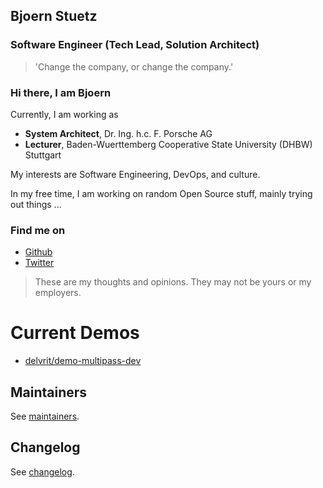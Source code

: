 ## Bjoern Stuetz

### Software Engineer (Tech Lead, Solution Architect)

> 'Change the company, or change the company.'

### Hi there, I am Bjoern

Currently, I am working as

-   **System Architect**, Dr. Ing. h.c. F. Porsche AG
-   **Lecturer**, Baden-Wuerttemberg Cooperative State University (DHBW) Stuttgart

My interests are Software Engineering, DevOps, and culture.

In my free time, I am working on random Open Source stuff, mainly trying out things ...

### Find me on

-   [Github](https://github.com/ybiyrit)
-   [Twitter](https://twitter.com/bjoernstuetz)

> These are my thoughts and opinions. They may not be yours or my employers.

# Current Demos

-   [delvrit/demo-multipass-dev](https://github.com/delvrit/demo-multipass-dev)

## Maintainers

See [maintainers](MAINTAINERS.md).

## Changelog

See [changelog](CHANGELOG.md).
